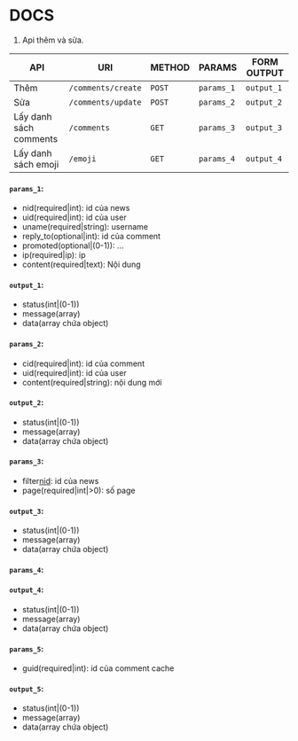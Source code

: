 # DOCS

1. Api thêm và sửa.

API | URI | METHOD | PARAMS | FORM OUTPUT |
--- | --- | --- | --- | --- |
Thêm | `/comments/create` | `POST` | `params_1` | `output_1` |
Sửa | `/comments/update` | `POST` | `params_2` | `output_2` |
Lấy danh sách comments| `/comments` | `GET` | `params_3` | `output_3` |
Lấy danh sách emoji| `/emoji` | `GET` | `params_4` | `output_4` |

#### `params_1`:

 - nid(required|int): id của news
 - uid(required|int): id của user
 - uname(required|string): username
 - reply_to(optional|int): id của comment
 - promoted(optional|(0-1)): ...
 - ip(required|ip): ip
 - content(required|text): Nội dung

#### `output_1`:
 - status(int|(0-1))
 - message(array)
 - data(array chứa object)

#### `params_2`:

 - cid(required|int): id của comment
 - uid(required|int): id của user
 - content(required|string): nội dung mới

#### `output_2`:
 - status(int|(0-1))
 - message(array)
 - data(array chứa object)

#### `params_3`:

 - filter[nid](required|int): id của news
 - page(required|int|>0): số page 

#### `output_3`:
 - status(int|(0-1))
 - message(array)
 - data(array chứa object)

#### `params_4`:

#### `output_4`:
 - status(int|(0-1))
 - message(array)
 - data(array chứa object)

#### `params_5`:

 - guid(required|int): id của comment cache

#### `output_5`:
 - status(int|(0-1))
 - message(array)
 - data(array chứa object)
